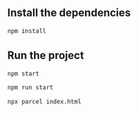 ## Install the dependencies 

```bash
npm install
```

## Run the project

```bash
npm start

npm run start

npx parcel index.html
```
